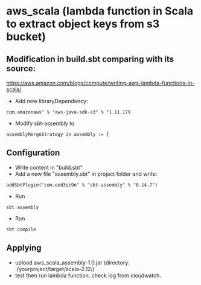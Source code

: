 # aws_scala (lambda function in Scala to extract object keys from s3 bucket)

## Modification in build.sbt comparing with its source:
https://aws.amazon.com/blogs/compute/writing-aws-lambda-functions-in-scala/

* Add new libraryDependency:
```
com.amazonaws" % "aws-java-sdk-s3" % "1.11.179
```
* Modify sbt-assembly to

```
assemblyMergeStrategy in assembly := {
```

## Configuration
* Write content in "build.sbt"
* Add a new file "assembly.sbt" in project folder and write:
```
addSbtPlugin("com.eed3si9n" % "sbt-assembly" % "0.14.7")
```
* Run
```
sbt assembly
```
* Run
```
sbt compile
```
## Applying
* upload aws_scala_assembly-1.0.jar (directory: ./yourproject/target/scala-2.12/)
* test then run lambda function, check log from cloudwatch.
